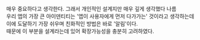 매우 중요하다고 생각한다. 그래서 개인적인 설계지만 매우 깊게 생각했다 나름  
우리 앱의 가장 큰 아이덴티티는 '앱이 사용자에게 먼저 다가가는' 것이라고 생각하는데  
이에 도달하기 가장 쉬우며 친화적인 방법은 바로 '알림'이다.  
때문에 이 부분을 설계라는데 있어 확장가능성을 충분히 고려하였다.